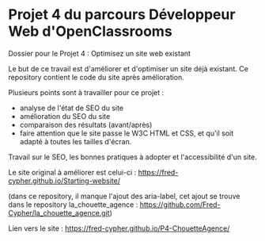 # Projet 4 du parcours Développeur Web d'OpenClassrooms

Dossier pour le Projet 4 : Optimisez un site web existant


Le but de ce travail est d'améliorer et d'optimiser un site déjà existant. 
Ce repository contient le code du site après amélioration.


Plusieurs points sont à travailler pour ce projet : 
  - analyse de l'état de SEO du site
  - amélioration du SEO du site
  - comparaison des résultats (avant/après)
  - faire attention que le site passe le W3C HTML et CSS, et qu'il soit adapté à toutes les tailles d'écran.

Travail sur le SEO, les bonnes pratiques à adopter et l'accessibilité d'un site. 

Le site original à améliorer est celui-ci : https://fred-cypher.github.io/Starting-website/ 

(dans ce repository, il manque l'ajout des aria-label, cet ajout se trouve dans le repository la_chouette_agence : https://github.com/Fred-Cypher/la_chouette_agence.git) 


Lien vers le site : https://fred-cypher.github.io/P4-ChouetteAgence/
